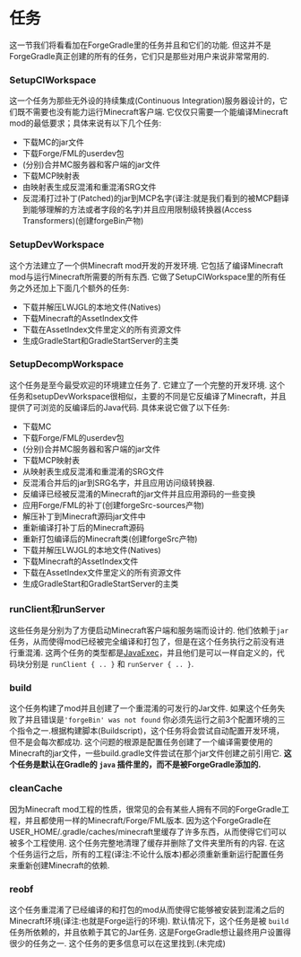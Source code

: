 # 任务

这一节我们将看看加在ForgeGradle里的任务并且和它们的功能. 但这并不是ForgeGradle真正创建的所有的任务，它们只是那些对用户来说非常常用的.

### SetupCIWorkspace

这一个任务为那些无外设的持续集成(Continuous Integration)服务器设计的，它们既不需要也没有能力运行Minecraft客户端. 它仅仅只需要一个能编译Minecraft mod的最低要求；具体来说有以下几个任务:

 - 下载MC的jar文件
 - 下载Forge/FML的userdev包
 - (分别)合并MC服务器和客户端的jar文件
 - 下载MCP映射表
 - 由映射表生成反混淆和重混淆SRG文件
 - 反混淆打过补丁(Patched)的jar到MCP名字(译注:就是我们看到的被MCP翻译到能够理解的方法或者字段的名字)并且应用限制级转换器(Access Transformers)(创建forgeBin产物)

### SetupDevWorkspace

这个方法建立了一个供Minecraft mod开发的开发环境. 它包括了编译Minecraft mod与运行Minecraft所需要的所有东西. 它做了SetupCIWorkspace里的所有任务之外还加上下面几个额外的任务:

 - 下载并解压LWJGL的本地文件(Natives)
 - 下载Minecraft的AssetIndex文件
 - 下载在AssetIndex文件里定义的所有资源文件
 - 生成GradleStart和GradleStartServer的主类


### SetupDecompWorkspace

这个任务是至今最受欢迎的环境建立任务了. 它建立了一个完整的开发环境. 这个任务和setupDevWorkspace很相似，主要的不同是它反编译了Minecraft，并且提供了可浏览的反编译后的Java代码. 具体来说它做了以下任务:

- 下载MC
- 下载Forge/FML的userdev包
- (分别)合并MC服务器和客户端的jar文件
- 下载MCP映射表
- 从映射表生成反混淆和重混淆的SRG文件
- 反混淆合并后的jar到SRG名字，并且应用访问级转换器.
- 反编译已经被反混淆的Minecraft的jar文件并且应用源码的一些变换
- 应用Forge/FML的补丁(创建forgeSrc-sources产物)
- 解压补丁到Minecraft源码jar文件中
- 重新编译打补丁后的Minecraft源码
- 重新打包编译后的Minecraft类(创建forgeSrc产物)
- 下载并解压LWJGL的本地文件(Natives)
- 下载Minecraft的AssetIndex文件
- 下载在AssetIndex文件里定义的所有资源文件
- 生成GradleStart和GradleStartServer的主类

### runClient和runServer

这些任务是分别为了方便启动Minecraft客户端和服务端而设计的. 他们依赖于`jar`任务，从而使得mod已经被完全编译和打包了，但是在这个任务执行之前没有进行重混淆. 这两个任务的类型都是[JavaExec](https://gradle.org/docs/current/dsl/org.gradle.api.tasks.JavaExec.html)，并且他们是可以一样自定义的，代码块分别是 `runClient { .. }` 和 `runServer { .. }`.

### build

这个任务构建了mod并且创建了一个重混淆的可发行的Jar文件. 如果这个任务失败了并且错误是`'forgeBin' was not found` 你必须先运行之前3个配置环境的三个指令之一.根据构建脚本(Buildscript)，这个任务将会尝试自动配置开发环境，但不是会每次都成功. 这个问题的根源是配置任务创建了一个编译需要使用的Minecraft的jar文件，一些build.gradle文件尝试在那个jar文件创建之前引用它. **这个任务是默认在Gradle的 `java` 插件里的，而不是被ForgeGradle添加的.**

### cleanCache

因为Minecraft mod工程的性质，很常见的会有某些人拥有不同的ForgeGradle工程，并且都使用一样的Minecraft/Forge/FML版本. 因为这个ForgeGradle在USER_HOME/.gradle/caches/minecraft里缓存了许多东西，从而使得它们可以被多个工程使用. 这个任务完整地清理了缓存并删除了文件夹里所有的内容. 在这个任务运行之后，所有的工程(译注:不论什么版本)都必须重新重新运行配置任务来重新创建Minecraft的依赖.

### reobf

这个任务重混淆了已经编译的和打包的mod从而使得它能够被安装到混淆之后的Minecraft环境(译注:也就是Forge运行的环境). 默认情况下，这个任务是被 `build` 任务所依赖的，并且依赖于其它的Jar任务. 这是ForgeGradle想让最终用户设置得很少的任务之一. 这个任务的更多信息可以在这里找到.(未完成)
